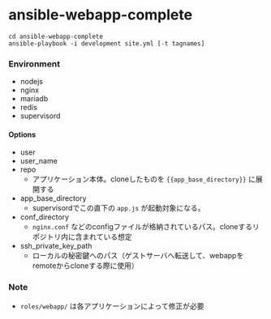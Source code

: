 ansible-webapp-complete
=======


    cd ansible-webapp-complete
    ansible-playbook -i development site.yml [-t tagnames]


### Environment
* nodejs
* nginx
* mariadb
* redis
* supervisord

#### Options
* user
* user_name
* repo
  * アプリケーション本体。cloneしたものを `{{app_base_directory}}` に展開する
* app_base_directory
  * supervisordでこの直下の `app.js` が起動対象になる。
* conf_directory
  * `nginx.conf` などのconfigファイルが格納されているパス。cloneするリポジトリ内に含まれている想定
* ssh_private_key_path
  * ローカルの秘密鍵へのパス（ゲストサーバへ転送して、webappをremoteからcloneする際に使用）

### Note
* `roles/webapp/` は各アプリケーションによって修正が必要
